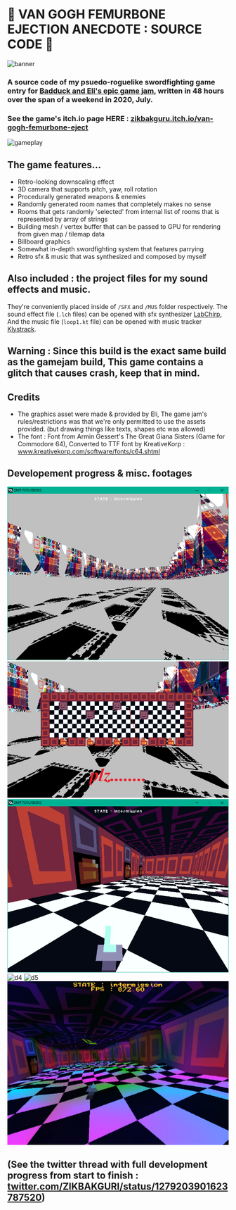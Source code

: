# :hocho: VAN GOGH FEMURBONE EJECTION ANECDOTE : SOURCE CODE :hocho:
![banner](pics/promo_title_alt.png)
### A source code of my psuedo-roguelike swordfighting game entry for [Badduck and Eli's epic game jam](https://itch.io/jam/badducks-and-elis-epic-game-jam), written in 48 hours over the span of a weekend in 2020, July.
### See the game's itch.io page HERE : [zikbakguru.itch.io/van-gogh-femurbone-eject](https://zikbakguru.itch.io/van-gogh-femurbone-eject)
![gameplay](pics/GOGH_PROMO_GIF.gif)

## The game features...
* Retro-looking downscaling effect
* 3D camera that supports pitch, yaw, roll rotation
* Procedurally generated weapons & enemies
* Randomly generated room names that completely makes no sense
* Rooms that gets randomly 'selected' from internal list of rooms that is represented by array of strings
* Building mesh / vertex buffer that can be passed to GPU for rendering from given map / tilemap data
* Billboard graphics
* Somewhat in-depth swordfighting system that features parrying
* Retro sfx & music that was synthesized and composed by myself

## Also included : the project files for my sound effects and music.
They're conveniently placed inside of `/SFX` and `/MUS` folder respectively. The sound effect file (`.lch` files) can be opened with sfx synthesizer [LabChirp](https://labbed.itch.io/labchirp), And the music file (`loop1.kt` file) can be opened with music tracker [Klystrack](https://kometbomb.itch.io/klystrack).

## Warning : Since this build is the exact same build as the gamejam build, This game contains a glitch that causes crash, keep that in mind.

## Credits
* The graphics asset were made & provided by Eli, The game jam's rules/restrictions was that we're only permitted to use the assets provided. (but drawing things like texts, shapes etc was allowed)
* The font : Font from  Armin Gessert's The Great Giana Sisters (Game for Commodore 64), Converted to TTF font by KreativeKorp : www.kreativekorp.com/software/fonts/c64.shtml

## Developement progress & misc. footages
![d1](pics/GOGH_PAIN_1.png)
![d2](pics/GOGH_PAIN_3.png)
![d3](pics/GOGH_PAIN_4.png)
![d4](pics/GOGH_ATTACK.gif)
![d5](pics/GOGH_SWORDS.gif)
![d6](pics/GOGH_SHADER_PIC.png)

## (See the twitter thread with full development progress from start to finish : [twitter.com/ZIKBAKGURI/status/1279203901623787520](https://twitter.com/ZIKBAKGURI/status/1279203901623787520))